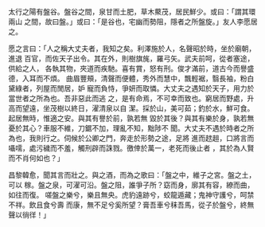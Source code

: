 太行之陽有盤谷。盤谷之間，泉甘而土肥，草木藂茂，居民鮮少。或曰：「謂其環兩山
之間，故曰盤。」或曰：「是谷也，宅幽而勢阻，隱者之所盤旋。」友人李愿居之。

愿之言曰：「人之稱大丈夫者，我知之矣。利澤施於人，名聲昭於時，坐於廟朝，進退
百官，而佐天子出令。其在外，則樹旗旄，羅弓矢。武夫前呵，從者塞途，供給之人，
各執其物，夾道而疾馳。喜有賞，怒有刑。俊才滿前，道古今而譽盛德，入耳而不煩。
曲眉豐頰，清聲而便體，秀外而慧中，飄輕裾，翳長袖，粉白黛綠者，列屋而閒居，妒
寵而負恃，爭妍而取憐。大丈夫之遇知於天子，用力於當世者之所為也。吾非惡此而逃
之，是有命焉，不可幸而致也。窮居而野處，升高而望遠，坐茂樹以終日，濯清泉以自
潔。採於山，美可茹；釣於水，鮮可食。起居無時，惟適之安。與其有譽於前，孰若無
毀於其後？與其有樂於身，孰若無憂於其心？車服不維，刀鋸不加，理亂不知，黜陟不
聞。大丈夫不遇於時者之所為也，我則行之。伺候於公卿之門，奔走於形勢之途，足將
進而趑趄，口將言而囁嚅，處污穢而不羞，觸刑辟而誅戮。徼倖於萬一，老死而後止者
，其於為人賢而不肖何如也？」

昌黎韓愈，聞其言而壯之。與之酒，而為之歌曰：「盤之中，維子之宮。盤之土，可以
稼。盤之泉，可濯可沿。盤之阻，誰爭子所？窈而身，廓其有容，繚而曲，如往而復。
嗟盤之樂兮，樂且無央。虎豹遠跡兮，蛟龍遁藏；鬼神守護兮，呵禁不祥。飲且食兮壽
而康，無不足兮奚所望？膏吾車兮秣吾馬，從子於盤兮，終無聲以徜徉！」

